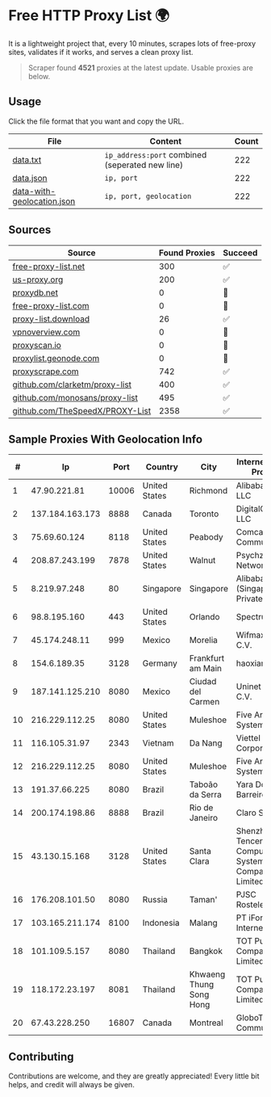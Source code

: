 
# Free HTTP Proxy List 🌍

It is a lightweight project that, every 10 minutes, scrapes lots of free-proxy sites, validates if it works, and serves a clean proxy list.


> Scraper found **4521** proxies at the latest update. Usable proxies are below.

## Usage

Click the file format that you want and copy the URL.


|File|Content|Count|
|----|-------|-----|
|[data.txt](https://raw.githubusercontent.com/themiralay/Proxy-List-World/master/data.txt)|`ip_address:port` combined (seperated new line)|222|
|[data.json](https://raw.githubusercontent.com/themiralay/Proxy-List-World/master/data.json)|`ip, port`|222|
|[data-with-geolocation.json](https://raw.githubusercontent.com/themiralay/Proxy-List-World/master/data-with-geolocation.json)|`ip, port, geolocation`|222|

## Sources

|Source|Found Proxies|Succeed|
|------|-------------|-------|
|[free-proxy-list.net](https://free-proxy-list.net)|300|✅|
|[us-proxy.org](https://www.us-proxy.org)|200|✅|
|[proxydb.net](http://proxydb.net)|0|🚫|
|[free-proxy-list.com](https://free-proxy-list.com/?page=&port=&type%5B%5D=http&type%5B%5D=https&up_time=0&search=Search)|0|🚫|
|[proxy-list.download](https://www.proxy-list.download/HTTP)|26|✅|
|[vpnoverview.com](https://vpnoverview.com/privacy/anonymous-browsing/free-proxy-servers)|0|🚫|
|[proxyscan.io](https://www.proxyscan.io)|0|🚫|
|[proxylist.geonode.com](https://proxylist.geonode.com/api/proxy-list?limit=300&page=1&sort_by=lastChecked&sort_type=desc&protocols=http,https)|0|🚫|
|[proxyscrape.com](https://api.proxyscrape.com/v2/?request=displayproxies&protocol=http&timeout=10000&country=all&ssl=all&anonymity=all)|742|✅|
|[github.com/clarketm/proxy-list](https://raw.githubusercontent.com/clarketm/proxy-list/master/proxy-list-raw.txt)|400|✅|
|[github.com/monosans/proxy-list](https://raw.githubusercontent.com/monosans/proxy-list/main/proxies/http.txt)|495|✅|
|[github.com/TheSpeedX/PROXY-List](https://raw.githubusercontent.com/TheSpeedX/PROXY-List/master/http.txt)|2358|✅|


## Sample Proxies With Geolocation Info

|#|Ip|Port|Country|City|Internet Service Provider|
|-|--|----|-------|----|-------------------------|
|1|47.90.221.81|10006|United States|Richmond|Alibaba.com LLC|
|2|137.184.163.173|8888|Canada|Toronto|DigitalOcean, LLC|
|3|75.69.60.124|8118|United States|Peabody|Comcast Cable Communications|
|4|208.87.243.199|7878|United States|Walnut|Psychz Networks|
|5|8.219.97.248|80|Singapore|Singapore|Alibaba Cloud (Singapore) Private Limited|
|6|98.8.195.160|443|United States|Orlando|Spectrum|
|7|45.174.248.11|999|Mexico|Morelia|Wifmax S.A de C.V.|
|8|154.6.189.35|3128|Germany|Frankfurt am Main|haoxiangyun|
|9|187.141.125.210|8080|Mexico|Ciudad del Carmen|Uninet S.A. de C.V.|
|10|216.229.112.25|8080|United States|Muleshoe|Five Area Systems, LLC|
|11|116.105.31.97|2343|Vietnam|Da Nang|Viettel Corporation|
|12|216.229.112.25|8080|United States|Muleshoe|Five Area Systems, LLC|
|13|191.37.66.225|8080|Brazil|Taboão da Serra|Yara Dos Santos Barreiro - ME|
|14|200.174.198.86|8888|Brazil|Rio de Janeiro|Claro S.A|
|15|43.130.15.168|3128|United States|Santa Clara|Shenzhen Tencent Computer Systems Company Limited|
|16|176.208.101.50|8080|Russia|Taman'|PJSC Rostelecom|
|17|103.165.211.174|8100|Indonesia|Malang|PT iForte Global Internet|
|18|101.109.5.157|8080|Thailand|Bangkok|TOT Public Company Limited|
|19|118.172.23.197|8081|Thailand|Khwaeng Thung Song Hong|TOT Public Company Limited|
|20|67.43.228.250|16807|Canada|Montreal|GloboTech Communications|



## Contributing

Contributions are welcome, and they are greatly appreciated! Every
little bit helps, and credit will always be given.

